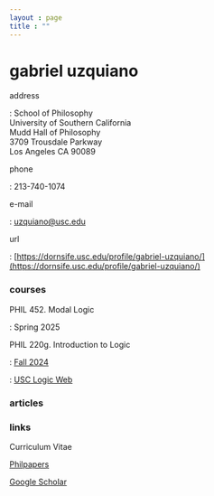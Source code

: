 ```yaml
---
layout : page
title : ""
---
```


# gabriel uzquiano



address

:	School of Philosophy<br/>University of Southern California<br/>Mudd Hall of Philosophy<br/>3709 Trousdale Parkway<br/>Los Angeles CA 90089

phone

:	 213-740-1074

e-mail

: 	uzquiano@usc.edu

url

: 	[https://dornsife.usc.edu/profile/gabriel-uzquiano/](https://dornsife.usc.edu/profile/gabriel-uzquiano/)

### courses

PHIL 452. Modal Logic

:	Spring 2025

PHIL 220g. Introduction to Logic

:	[Fall 2024](https://gabriel-uzquiano.github.io/courses/220)

:	[USC Logic Web](https://dornsife.usc.edu/usclogicweb/)



### articles



### links

Curriculum Vitae

[Philpapers](https://philpeople.org/profiles/gabriel-uzquiano)

[Google Scholar](https://scholar.google.com/citations?user=GxskpHAAAAAJ&hl=en)
